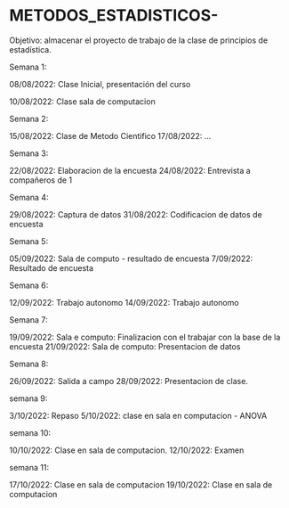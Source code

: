 # METODOS_ESTADISTICOS-
Objetivo: almacenar el proyecto de trabajo de la clase de principios de estadística. 

Semana 1:

08/08/2022: Clase Inicial, presentación del curso

10/08/2022: Clase sala de computacion

Semana 2:

15/08/2022: Clase de Metodo Cientifico
17/08/2022: ...

Semana 3:

22/08/2022: Elaboracion de la encuesta
24/08/2022: Entrevista a compañeros de 1

Semana 4:

29/08/2022: Captura de datos
31/08/2022: Codificacion de datos de encuesta

Semana 5:

05/09/2022: Sala de computo - resultado de encuesta
7/09/2022: Resultado de encuesta

Semana 6:

12/09/2022: Trabajo autonomo
14/09/2022: Trabajo autonomo

Semana 7:

19/09/2022: Sala e computo: Finalizacion con el trabajar con la base de la encuesta
21/09/2022: Sala de computo: Presentacion de datos

Semana 8:

26/09/2022: Salida a campo
28/09/2022: Presentacion de clase.


semana 9: 

3/10/2022: Repaso
5/10/2022: clase en sala en computacion - ANOVA

semana 10:

10/10/2022: Clase en sala de computacion.
12/10/2022: Examen

semana 11:

17/10/2022: Clase en sala de computacion
19/10/2022: Clase en sala de computacion




